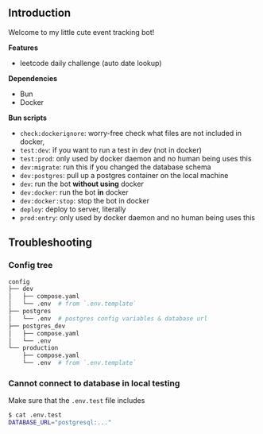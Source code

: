 ## Introduction
Welcome to my little cute event tracking bot!

**Features**
- leetcode daily challenge (auto date lookup)

**Dependencies**
- Bun
- Docker

**Bun scripts** 
- `check:dockerignore`: worry-free check what files are not included in docker,
- `test:dev`: if you want to run a test in dev (not in docker)
- `test:prod`: only used by docker daemon and no human being uses this
- `dev:migrate`: run this if you changed the database schema
- `dev:postgres`: pull up a postgres container on the local machine
- `dev`: run the bot **without using** docker
- `dev:docker`: run the bot **in** docker
- `dev:docker:stop`: stop the bot in docker
- `deploy`: deploy to server, literally
- `prod:entry`: only used by docker daemon and no human being uses this

## Troubleshooting
### Config tree
```sh
config
├── dev
│   ├── compose.yaml
│   └── .env  # from `.env.template`
├── postgres
│   └── .env  # postgres config variables & database url
├── postgres_dev
│   ├── compose.yaml
│   └── .env
└── production
    ├── compose.yaml
    └── .env  # from `.env.template`
```

### Cannot connect to database in local testing
Make sure that the `.env.test` file includes
```sh
$ cat .env.test 
DATABASE_URL="postgresql:..."
```